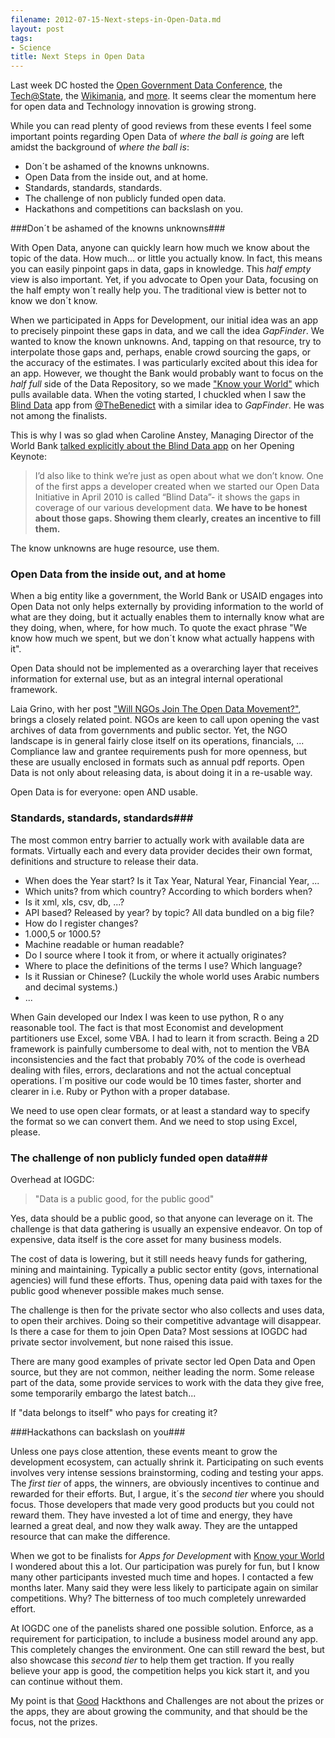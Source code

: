 ```yaml
---
filename: 2012-07-15-Next-steps-in-Open-Data.md
layout: post
tags:
- Science
title: Next Steps in Open Data
---
```

Last week DC hosted the [Open Government Data
Conference](http://www.data.gov/communities/conference), the
[Tech@State](http://tech.state.gov/profiles/blogs/tech-state-wiki-gov-agenda), the
[Wikimania](http://wikimania2012.wikimedia.org/wiki/Main_Page), and [more](http://developmentseed.org/blog/2012/july/09/week-dc-tech/). It seems clear
the momentum here for open data and Technology innovation is growing strong.

While you can read plenty of good reviews from these events I feel some
important points regarding Open Data of *where the ball is going* are left amidst the background of *where the ball is*:

* Don´t be ashamed of the knowns unknowns.
* Open Data from the inside out, and at home.
* Standards, standards, standards.
* The challenge of non publicly funded open data.
* Hackathons and competitions can backslash on you.

<!--more-->
###Don´t be ashamed of the knowns unknowns###

With Open Data, anyone can quickly learn how much we know about the
topic of the data. How much... or little you actually know. In fact, this means you can
easily pinpoint gaps in data, gaps in knowledge. This *half empty* view
is also important. Yet, if you advocate to Open your Data, focusing on
the half empty won´t really help you. The traditional view is better
not to know we don´t know.

When we participated in Apps for Development, our initial idea was an
app to precisely pinpoint these gaps in data, and we call the idea
*GapFinder*. We wanted to know the known unknowns. And, tapping on 
that resource, try to interpolate those gaps
and, perhaps, enable crowd sourcing the gaps, or the accuracy of the estimates. I was
particularly excited about this idea for an app. However, we thought the Bank would
probably want to focus on the *half full* side of the Data Repository,
so we made ["Know your World"](http://www.quiz2015.com/) which pulls available data.
When the voting started, I chuckled when I saw the [Blind Data](http://appsfordevelopment.challengepost.com/submissions/1525-blind-data) app from
[@TheBenedict](https://twitter.com/thebenedict) with a similar idea to *GapFinder*. He was not among the finalists.

This is why I was so glad when Caroline Anstey, Managing Director of the World Bank [talked
explicitly about the Blind Data app](http://www.worldbank.org/en/news/2012/07/10/second-international-open-government-data-conference) on her Opening Keynote:

>I’d also like to think we’re just as open about what we don’t know. One
>of the first apps a developer created when we started our Open Data
>Initiative in April 2010 is called “Blind Data”- it shows the gaps in
>coverage of our various development data. **We have to be honest about
>those gaps. Showing them clearly, creates an incentive to fill them.**

The know unknowns are huge resource, use them.

### Open Data from the inside out, and at home ###

When a big entity like a government, the World Bank
or USAID engages into Open Data not only helps externally by
providing information to the world of what are they doing, but it
actually enables them to internally know what are they doing, when, where, for how
much. To quote the exact phrase "We know how much we spent, but we don´t
know what actually happens with it". 

Open Data should not be implemented as a
overarching layer that receives information for external use, but as an 
integral internal operational framework.

Laia Grino, with her post ["Will NGOs Join The Open Data
Movement?"](http://www.interaction.org/blog/will-ngos-join-open-data-movement), brings a closely related point. NGOs are keen to call upon opening the vast archives of data from governments and public sector. Yet, the NGO landscape is in general fairly close itself on its operations, financials, ... Compliance law and grantee requirements push for more openness, but these are usually enclosed in formats such as annual pdf reports. Open Data is not only about releasing data, is about doing it in a re-usable way.   

Open Data is for everyone: open AND usable.

### Standards, standards, standards###

The most common entry barrier to actually work with available data are
formats. Virtually each and every data provider decides their own
format, definitions and structure to release their data.

* When does the Year start? Is it Tax Year, Natural Year, Financial Year,
...
* Which units? from which country? According to which borders when?
* Is it xml, xls, csv, db, ...?
* API based? Released by year? by topic? All data bundled on a big file?
* How do I register changes?
* 1.000,5 or 1000.5?
* Machine readable or human readable?
* Do I source where I took it from, or where it actually originates?
* Where to place the definitions of the terms I use? Which language?
* Is it Russian or Chinese? (Luckily the whole world uses Arabic numbers and
  decimal systems.)
* ...

When Gain developed our Index I was keen to use python, R o any
reasonable tool. The fact is that most Economist and development 
partitioners use Excel, some VBA. I had to learn it from scracth. Being
a 2D framework is painfully cumbersome to deal with, not to mention
the VBA inconsistencies and the fact that probably 70% of the code is
overhead dealing with files, errors, declarations and not the actual
conceptual operations. I´m positive our code would be 10 times faster,
shorter and clearer in i.e. Ruby or Python with a proper database. 

We need to use open clear formats, or at least a standard way to specify the format so we can convert them. And we need to stop using Excel, please.


### The challenge of non publicly funded open data###

Overhead at IOGDC:
>"Data is a public good, for the public good"


Yes, data should be a public good, so that anyone can leverage on it. The
challenge is that data gathering is usually an expensive endeavor. On
top of expensive, data itself is the core asset for many business models.

The cost of data is lowering, but it still needs heavy funds for
gathering, mining and maintaining. Typically
a public sector entity (govs, international agencies) will fund these
efforts. Thus, opening data paid with taxes for the public good 
whenever possible makes much sense. 

The challenge is then for the private sector who also collects and
uses data, to open their archives. Doing so their competitive advantage
will disappear. Is there a case for them to join Open Data? Most sessions at IOGDC
had private sector involvement, but none raised this issue. 

There are many good examples of private sector led Open Data and Open
source, but they are not common, neither leading the norm. Some release
part of the data, some provide services to work with the data they give free,
some temporarily embargo the latest batch... 

If "data belongs to itself" who pays for creating it?


###Hackathons can backslash on you###

Unless one pays close attention, these events meant to grow the
development ecosystem, can actually shrink it. Participating on such
events involves very intense sessions brainstorming, coding and testing your
apps. The *first tier* of apps, the winners, are obviously incentives to continue and rewarded for
their efforts. But, I argue, it´s the *second tier* where you should
focus. Those developers that made very good products but you could not
reward them. They have invested a lot of time and energy, they have
learned a great deal, and now they walk away. They are the untapped
resource that can make the difference.

When we got to be finalists for *Apps for Development* with [Know your
World](#) I wondered about this a lot. Our participation was purely for
fun, but I know many other participants invested much time and hopes. I
contacted a few months later. Many said they were less likely to
participate again on similar competitions. Why? The bitterness of too
much completely unrewarded effort.

At IOGDC one of the panelists shared one possible solution. Enforce, as
a requirement for participation, to include a business model around any
app. This completely changes the environment. One can still reward the
best, but also showcase this *second tier* to help them get traction.
If you really believe your app is good, the competition helps you kick start it,
and you can continue without them.

My point is that [Good](http://hackdaymanifesto.com/) Hackthons and Challenges are not about the prizes or
the apps, they are about growing the community, and that should be the
focus, not the prizes.

